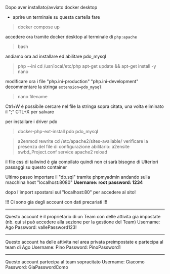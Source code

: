 Dopo aver installato/avviato docker desktop

- aprire un terminale su questa cartella fare

> docker compose up

accedere ora tramite docker desktop al terminale di `php:apache`

> bash

andiamo ora ad installare ed abilitare pdo_mysql
> php --ini
> cd /usr/local/etc/php
> apt-get update && apt-get install -y nano

modificare ora i file "php.ini-production" "php.ini-development" decommentare la stringa `extension=pdo_mysql`

> nano filename
 
Ctrl+W è possibile cercare nel file la stringa sopra citata, una volta eliminato il ";" CTL+X per salvare

per installare i driver pdo
> docker-php-ext-install pdo pdo_mysql
 
> a2enmod rewrite
> cd /etc/apache2/sites-available/
verificare la presenza del file di configurazione abilitarlo:
> a2ensite swbd_Project.conf
> service apache2 reload

il file css di tailwind è gia compilato quindi non ci sarà bisogno di Ulteriori passaggi su questo container

Ultimo passo importare il "db.sql" tramite phpmyadmin andando sulla macchina host "localhost:8080"
**Username: root**
**password: 1234**

dopo l'import spostarsi sul "localhost:80" per accedere al sito!

!!! Ci sono gia degli account con dati precariati !!!


---

Questo account è il proprietario di un Team con delle attivita gia impostate
(nb. qui si può accedere alla sezione per la gestione del Team)
Username: Ago
Password: vallePassword123!

---

Questo account ha delle attivita nel area privata preimpostate e partecipa al team di Ago
Username: Pino
Password: PinoPassword1


---
Questo account partecipa al team sopracitato
Username: Giacomo
Password: GiaPasswordComo